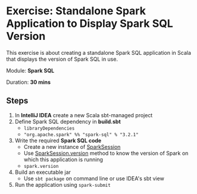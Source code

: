 # Exercise: Standalone Spark Application to Display Spark SQL Version

This exercise is about creating a standalone Spark SQL application in Scala that displays the version of Spark SQL in use.

Module: **Spark SQL**

Duration: **30 mins**

## Steps

1. In **IntelliJ IDEA** create a new Scala sbt-managed project
1. Define Spark SQL dependency in **build.sbt**
    * `libraryDependencies`
    * `"org.apache.spark" %% "spark-sql" % "3.2.1"`
1. Write the required **Spark SQL code**
    * Create a new instance of [SparkSession](http://spark.apache.org/docs/latest/api/scala/index.html#org.apache.spark.sql.SparkSession)
    * Use [SparkSession.version](http://spark.apache.org/docs/latest/api/scala/index.html#org.apache.spark.sql.SparkSession@version:String) method to know the version of Spark on which this application is running
    * `spark.version`
1. Build an executable jar
    * Use `sbt package` on command line or use IDEA's sbt view
1. Run the application using `spark-submit`
